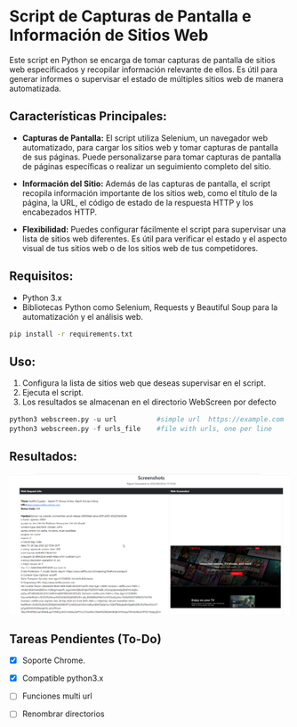 # Script de Capturas de Pantalla e Información de Sitios Web

Este script en Python se encarga de tomar capturas de pantalla de sitios web especificados y recopilar información relevante de ellos. Es útil para generar informes o supervisar el estado de múltiples sitios web de manera automatizada.

## Características Principales:

- **Capturas de Pantalla:** El script utiliza Selenium, un navegador web automatizado, para cargar los sitios web y tomar capturas de pantalla de sus páginas. Puede personalizarse para tomar capturas de pantalla de páginas específicas o realizar un seguimiento completo del sitio.

- **Información del Sitio:** Además de las capturas de pantalla, el script recopila información importante de los sitios web, como el título de la página, la URL, el código de estado de la respuesta HTTP y los encabezados HTTP.

- **Flexibilidad:** Puedes configurar fácilmente el script para supervisar una lista de sitios web diferentes. Es útil para verificar el estado y el aspecto visual de tus sitios web o de los sitios web de tus competidores.

## Requisitos:

- Python 3.x
- Bibliotecas Python como Selenium, Requests y Beautiful Soup para la automatización y el análisis web.

```bash
pip install -r requirements.txt
```

## Uso:

1. Configura la lista de sitios web que deseas supervisar en el script.
2. Ejecuta el script.
3. Los resultados se almacenan en el directorio WebScreen por defecto


```python
python3 webscreen.py -u url          #simple url  https://example.com
python3 webscreen.py -f urls_file    #file with urls, one per line
```

## Resultados:

![image](img/a4742714c733fe13413996aafa699295.png)


## Tareas Pendientes (To-Do)

- [x] Soporte Chrome.
- [x] Compatible python3.x
- [ ] Funciones multi url
- [ ] Renombrar directorios


